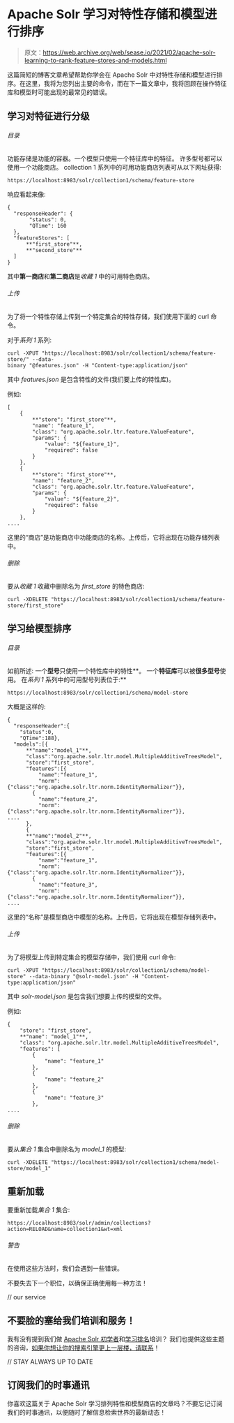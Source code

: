 # Apache Solr 学习对特性存储和模型进行排序

> 原文：<https://web.archive.org/web/sease.io/2021/02/apache-solr-learning-to-rank-feature-stores-and-models.html>

这篇简短的博客文章希望帮助你学会在 Apache Solr 中对特性存储和模型进行排序。在这里，我将为您列出主要的命令，而在下一篇文章中，我将回顾在操作特征库和模型时可能出现的最常见的错误。

## 学习对特征进行分级

###### 目录

功能存储是功能的容器。一个模型只使用一个特征库中的特征。
许多型号都可以使用一个功能商店。
collection 1 系列中的可用功能商店列表可从以下网址获得:

```
https://localhost:8983/solr/collection1/schema/feature-store
```

响应看起来像:

```
{
  "responseHeader": {
       "status": 0,
       "QTime": 160
  },
  "featureStores": [
      **"first_store"**,
      **"second_store"**
  ]
}
```

其中**第一商店**和**第二商店**是*收藏 1* 中的可用特色商店。

###### 上传

为了将一个特性存储上传到一个特定集合的特性存储，我们使用下面的 curl 命令。

对于*系列 1* 系列:

```
curl -XPUT "https://localhost:8983/solr/collection1/schema/feature-store/" --data-
binary "@features.json" -H "Content-type:application/json"
```

其中 *features.json* 是包含特性的文件(我们要上传的特性库)。

例如:

```
[
    {
        **"store": "first_store"**,
        "name": "feature_1",
        "class": "org.apache.solr.ltr.feature.ValueFeature",
        "params": {
            "value": "${feature_1}",
            "required": false
        }
    },
    {
        **"store": "first_store"**,
        "name": "feature_2",
        "class": "org.apache.solr.ltr.feature.ValueFeature",
        "params": {
            "value": "${feature_2}",
            "required": false
        }
    },
....
```

这里的“商店”是功能商店中功能商店的名称。上传后，它将出现在功能存储列表中。

###### 删除

要从*收藏 1* 收藏中删除名为 *first_store* 的特色商店:

```
curl -XDELETE "https://localhost:8983/solr/collection1/schema/feature-store/first_store"
```

## 学习给模型排序

###### 目录

如前所述:
一个**型号**只使用一个特性库中的特性**。
一个**特征库**可以被**很多型号**使用。
在*系列 1* 系列中的可用型号列表位于:**

```
https://localhost:8983/solr/collection1/schema/model-store
```

大概是这样的:

```
{
  "responseHeader":{
    "status":0,
    "QTime":188},
  "models":[{
      **"name":"model_1"**,
      "class":"org.apache.solr.ltr.model.MultipleAdditiveTreesModel",
      "store":"first_store",
      "features":[{
          "name":"feature_1",
          "norm":{"class":"org.apache.solr.ltr.norm.IdentityNormalizer"}},
        {
          "name":"feature_2",
          "norm":{"class":"org.apache.solr.ltr.norm.IdentityNormalizer"}},
....
      },
      {
      **"name":"model_2"**,
      "class":"org.apache.solr.ltr.model.MultipleAdditiveTreesModel",
      "store":"first_store",
      "features":[{
          "name":"feature_1",
          "norm":{"class":"org.apache.solr.ltr.norm.IdentityNormalizer"}},
        {
          "name":"feature_3",
          "norm":{"class":"org.apache.solr.ltr.norm.IdentityNormalizer"}},
....
```

这里的“名称”是模型商店中模型的名称。上传后，它将出现在模型存储列表中。

###### 上传

为了将模型上传到特定集合的模型存储中，我们使用 curl 命令:

```
curl -XPUT "https://localhost:8983/solr/collection1/schema/model-store" --data-binary "@solr-model.json" -H "Content-type:application/json"
```

其中 *solr-model.json* 是包含我们想要上传的模型的文件。



例如:

```
{
    "store": "first_store",
    **"name": "model_1"**,
    "class": "org.apache.solr.ltr.model.MultipleAdditiveTreesModel",
    "features": [
        {
            "name": "feature_1"
        },
        {
            "name": "feature_2"
        },
        {
            "name": "feature_3"
        },
....
```

###### 删除

要从*集合 1* 集合中删除名为 *model_1* 的模型:

```
curl -XDELETE "https://localhost:8983/solr/collection1/schema/model-store/model_1"
```

## 重新加载

要重新加载*集合 1* 集合:

```
https://localhost:8983/solr/admin/collections?action=RELOAD&name=collection1&wt=xml
```

###### 警告

在使用这些方法时，我们会遇到一些错误。

不要失去下一个职位，以确保正确使用每一种方法！

// our service

## 不要脸的塞给我们培训和服务！

我有没有提到我们做 [Apache Solr 初学者](https://web.archive.org/web/20220925171341/https://sease.io/training/apache-solr-training/apache-solr-beginner-training)和[学习排名](https://web.archive.org/web/20220925171341/https://sease.io/training/learning-to-rank-training)培训？
我们也提供这些主题的咨询，[如果你想让你的搜索引擎更上一层楼，请联系](https://web.archive.org/web/20220925171341/https://sease.io/contacts)！

// STAY ALWAYS UP TO DATE

## 订阅我们的时事通讯

你喜欢这篇关于 Apache Solr 学习排列特性和模型商店的文章吗？不要忘记订阅我们的时事通讯，以便随时了解信息检索世界的最新动态！